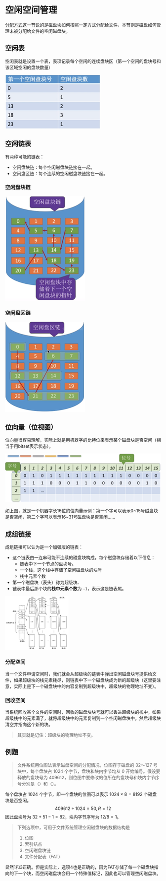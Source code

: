 # 空闲空间管理

[分配方式](./分配方式.md)这一节说的是磁盘块如何按照一定方式分配给文件，本节则是磁盘如何管理未被分配给文件的空闲磁盘块。

## 空闲表

空闲表就是设置一个表，表项记录每个空闲的连续盘块区（第一个空闲的盘块号和该区域空闲的盘块数量）

<img src="pics/mematable1.png" alt="mematable1" style="zoom:50%;" />

## 空闲链表

有两种可能的链表：

- 空闲盘块链：每个空闲磁盘块链接在一起。
- 空闲盘区链：每个连续的空闲磁盘块链接在一起。

### 空闲盘块链

<img src="pics/memachain1.png" alt="memachain1" style="zoom:50%;" />

### 空闲盘区链

<img src="pics/memachain2.png" alt="memachain2" style="zoom:50%;" />

## 位向量（位视图）

位向量很容易理解，实际上就是用机器字的比特位来表示某个磁盘块是否空闲（相当于用bitset表示状态）。

<img src="pics/memabitvector1.png" alt="memabitvector1" style="zoom:50%;" />

如上图，就是一个机器字长16位的位向量示例：第一个字可以表示0~15号磁盘块是否空闲，第二个字可以表示16~31号磁盘块是否空闲……

## 成组链接

成组链接可以认为是一个加强版的链表：

- 这个链表由一连串可能不连续的磁盘块构成，每个磁盘块存储着以下信息：
  - 链表中下一个节点的盘块号。
  - 一个栈，这个栈中存储了空闲磁盘块的块号
  - 栈中元素个数
- 第一个磁盘块（表头）称为超级块、
- 链表中最后那个块的**栈中元素个数**为 `-1`，表示这是链表尾。

<img src="pics/memaunix1.png" alt="memaunix1" style="zoom: 20%;" />

### 分配空间

当一个文件申请空间时，我们就会从超级块的链表中弹出空闲磁盘块号提供给文件，如果超级块的栈元素耗尽，则链表中下一个磁盘块成为新的超级块（这里要注意，实际上是下一个磁盘块中的内容复制到超级块中，超级块的物理地址不变）。

### 回收空间

当系统回收某个文件的空间时，回收的磁盘块块号就可以丢进超级块的栈中，如果超级栈中的元素满了，就将超级块中的元素复制到一个空闲磁盘块中，然后超级块清空并指向这个新的块。

> 其实就是记住：超级块的物理地址不变。



## 例题

> 文件系统用位图法表示磁盘空间的分配情况，位图存于磁盘的 32～127 号块中，每个盘块占 1024 个字节，盘块和块内字节均从 0 开始编号。假设要释放的盘块号为 409612，则位图中要修改的位所在的盘块号和块内字节序号分别是（）和（）。

每个盘块占 1024 个字节，即一个盘块的位图可以表示 $1024\times8=8192$ 个磁盘块是否空闲。
$$
409612\div1024=50,R=12
$$
因此盘块号为 $32+51-1=82$，块内字节序号为 $12/8=1$。



> 下列选项中，可用于文件系统管理空闲磁盘块的数据结构是
>
> 1. 位图 
> 2. 索引结点 
> 3. 空闲磁盘块链 
> 4. 文件分配表（FAT）

显然1和3正确。但是实际上，选项4也是正确的，因为FAT存储了每一个磁盘块指向的下一个块，而空闲磁盘块会用一个特殊值标记，因此也可以管理空闲磁盘块。